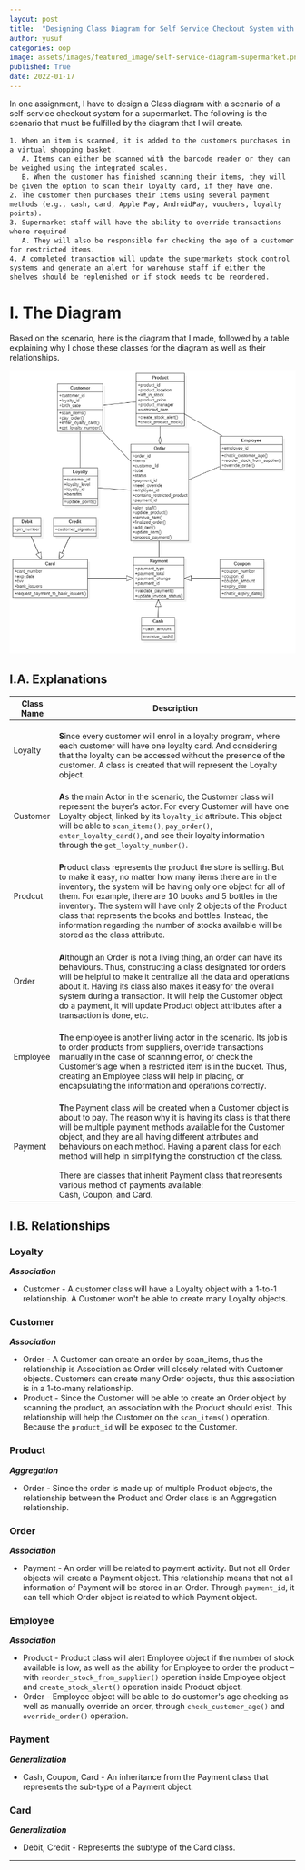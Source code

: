 ```yaml
---
layout: post
title:  "Designing Class Diagram for Self Service Checkout System with Object-Oriented Design"
author: yusuf
categories: oop
image: assets/images/featured_image/self-service-diagram-supermarket.png
published: True
date: 2022-01-17
---
```


In one assignment, I have to design a Class diagram with a scenario of a self-service checkout system for a supermarket. The following is the scenario that must be fulfilled by the diagram that I will create.

```text
1. When an item is scanned, it is added to the customers purchases in a virtual shopping basket. 
   A. Items can either be scanned with the barcode reader or they can be weighed using the integrated scales. 
   B. When the customer has finished scanning their items, they will be given the option to scan their loyalty card, if they have one. 
2. The customer then purchases their items using several payment methods (e.g., cash, card, Apple Pay, AndroidPay, vouchers, loyalty points).
3. Supermarket staff will have the ability to override transactions where required
   A. They will also be responsible for checking the age of a customer for restricted items.
4. A completed transaction will update the supermarkets stock control systems and generate an alert for warehouse staff if either the shelves should be replenished or if stock needs to be reordered.
```

# I. The Diagram

Based on the scenario, here is the diagram that I made, followed by a table explaining why I chose these classes for the diagram as well as their relationships.

![](../assets/images/post_image/supermarket-class-diagram.png)

## I.A. Explanations

| Class Name | Description                                                                                                                                                                                                                                                                                                                                                                                                                                                                                                                   |
|------------|-------------------------------------------------------------------------------------------------------------------------------------------------------------------------------------------------------------------------------------------------------------------------------------------------------------------------------------------------------------------------------------------------------------------------------------------------------------------------------------------------------------------------------|
| Loyalty    | <br/>**S**ince every customer will enrol in a loyalty program, where each customer will have one loyalty card. And considering that the loyalty can be accessed without the presence of the customer. A class is created that will represent the Loyalty object.                                                                                                                                                                                                                                                              |
| Customer   | <br/>**A**s the main Actor in the scenario, the Customer class will represent the buyer’s actor. For every Customer will have one Loyalty object, linked by its `loyalty_id` attribute. This object will be able to `scan_items()`, `pay_order()`, `enter_loyalty_card()`, and see their loyalty information through the `get_loyalty_number()`.                                                                                                                                                                              |
| Prodcut    | <br/>**P**roduct class represents the product the store is selling. But to make it easy, no matter how many items there are in the inventory, the system will be having only one object for all of them. For example, there are 10 books and 5 bottles in the inventory. The system will have only 2 objects of the Product class that represents the books and bottles. Instead, the information regarding the number of stocks available will be stored as the class attribute.                                             |
| Order      | <br/>**A**lthough an Order is not a living thing, an order can have its behaviours. Thus, constructing a class designated for orders will be helpful to make it centralize all the data and operations about it. Having its class also makes it easy for the overall system during a transaction. It will help the Customer object do a payment, it will update Product object attributes after a transaction is done, etc.                                                                                                   |
| Employee   | <br/>**T**he employee is another living actor in the scenario. Its job is to order products from suppliers, override transactions manually in the case of scanning error, or check the Customer’s age when a restricted item is in the bucket. Thus, creating an Employee class will help in placing, or encapsulating the information and operations correctly.                                                                                                                                                              |
| Payment    | <br/>**T**he Payment class will be created when a Customer object is about to pay. The reason why it is having its class is that there will be multiple payment methods available for the Customer object, and they are all having different attributes and behaviours on each method. Having a parent class for each method will help in simplifying the construction of the class. <br/><br/>There are classes that inherit Payment class that represents various method of payments available:<br/>Cash, Coupon, and Card. |


## I.B. Relationships

### Loyalty
_**Association**_
- Customer - A customer class will have a Loyalty object with a 1-to-1 relationship. A Customer won't be able to create many Loyalty objects.

### Customer
_**Association**_
- Order - A Customer can create an order by scan_items, thus the relationship is Association as Order will closely related with Customer objects. Customers can create many Order objects, thus this association is in a 1-to-many relationship.
- Product - Since the Customer will be able to create an Order object by scanning the product, an association with the Product should exist. This relationship will help the Customer on the `scan_items()` operation. Because the `product_id` will be exposed to the Customer.

### Product
_**Aggregation**_
- Order - Since the order is made up of multiple Product objects, the relationship between the Product and Order class is an Aggregation relationship.

### Order
_**Association**_
- Payment - An order will be related to payment activity. But not all Order objects will create a Payment object. This relationship means that not all information of Payment will be stored in an Order. Through `payment_id`, it can tell which Order object is related to which Payment object.

### Employee
_**Association**_
- Product - Product class will alert Employee object if the number of stock available is low, as well as the ability for Employee to order the product – with `reorder_stock_from_supplier()` operation inside Employee object and `create_stock_alert()` operation inside Product object.
- Order - Employee object will be able to do customer's age checking as well as manually override an order, through `check_customer_age()` and `override_order()` operation.

### Payment
_**Generalization**_
- Cash, Coupon, Card - An inheritance from the Payment class that represents the sub-type of a Payment object.

### Card
_**Generalization**_
- Debit, Credit - Represents the subtype of the Card class.
---